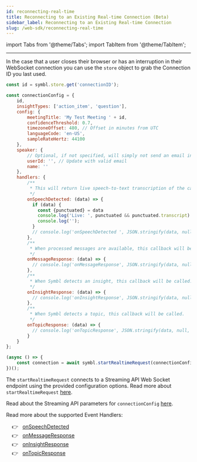 ```yaml
---
id: reconnecting-real-time
title: Reconnecting to an Existing Real-time Connection (Beta)
sidebar_label: Reconnecting to an Existing Real-time Connection
slug: /web-sdk/reconnecting-real-time
---
```

import Tabs from '@theme/Tabs';
import TabItem from '@theme/TabItem';

---

In the case that a user closes their browser or has an interruption in their WebSocket connection you can use the `store` object to grab the Connection ID you last used.

```js
const id = symbl.store.get('connectionID');

const connectionConfig = {
	id,
	insightTypes: ['action_item', 'question'],
	config: {
		meetingTitle: 'My Test Meeting ' + id,
		confidenceThreshold: 0.7,
		timezoneOffset: 480, // Offset in minutes from UTC
		languageCode: 'en-US',
		sampleRateHertz: 44100
	},
	speaker: {
		// Optional, if not specified, will simply not send an email in the end.
		userId: '', // Update with valid email
		name: ''
	},
	handlers: {
		/**
		 * This will return live speech-to-text transcription of the call.
		 */
		onSpeechDetected: (data) => {
		  if (data) {
		    const {punctuated} = data
		    console.log('Live: ', punctuated && punctuated.transcript)
		    console.log('');
		  }
		  // console.log('onSpeechDetected ', JSON.stringify(data, null, 2));
		},
		/**
		 * When processed messages are available, this callback will be called.
		 */
		onMessageResponse: (data) => {
		  // console.log('onMessageResponse', JSON.stringify(data, null, 2))
		},
		/**
		 * When Symbl detects an insight, this callback will be called.
		 */
		onInsightResponse: (data) => {
		  // console.log('onInsightResponse', JSON.stringify(data, null, 2))
		},
		/**
		 * When Symbl detects a topic, this callback will be called.
		 */
		onTopicResponse: (data) => {
		  // console.log('onTopicResponse', JSON.stringify(data, null, 2))
		}
	}
};

(async () => {
	const connection = await symbl.startRealtimeRequest(connectionConfig, true);
})();
```

The `startRealtimeRequest` connects to a Streaming API Web Socket endpoint using the provided configuration options. Read more about `startRealtimeRequest` [here](/docs/web-sdk/web-sdk-reference#startrealtimerequest). 

Read about the Streaming API parameters for `connectionConfig` [here](/docs/streaming-api/api-reference/#request-parameters).

Read more about the supported Event Handlers:

&nbsp; &nbsp; 👉 &nbsp; [onSpeechDetected](/docs/web-sdk/web-sdk-reference#onspeechdetected) <br/>
&nbsp; &nbsp; 👉 &nbsp; [onMessageResponse](/docs/web-sdk/web-sdk-reference#onmessageresponse) <br/>
&nbsp; &nbsp; 👉 &nbsp; [onInsightResponse](/docs/web-sdk/web-sdk-reference#oninsightresponse) <br/>
&nbsp; &nbsp; 👉 &nbsp; [onTopicResponse](/docs/web-sdk/web-sdk-reference#ontopicresponse)